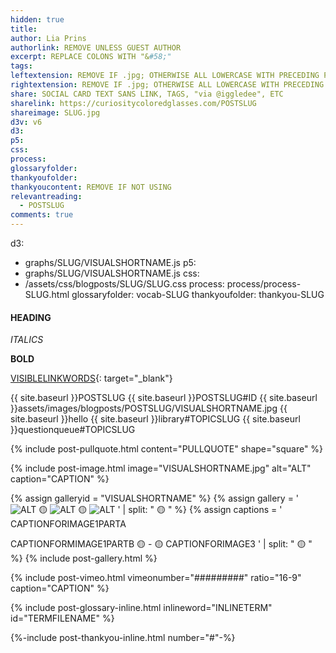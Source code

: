 ```yaml
---
hidden: true
title: 
author: Lia Prins
authorlink: REMOVE UNLESS GUEST AUTHOR
excerpt: REPLACE COLONS WITH "&#58;"
tags: 
leftextension: REMOVE IF .jpg; OTHERWISE ALL LOWERCASE WITH PRECEDING PERIOD, I.E. .png
rightextension: REMOVE IF .jpg; OTHERWISE ALL LOWERCASE WITH PRECEDING PERIOD, I.E. .png
share: SOCIAL CARD TEXT SANS LINK, TAGS, "via @iggledee", ETC
sharelink: https://curiositycoloredglasses.com/POSTSLUG
shareimage: SLUG.jpg
d3v: v6
d3: 
p5: 
css: 
process: 
glossaryfolder: 
thankyoufolder: 
thankyoucontent: REMOVE IF NOT USING
relevantreading:
  - POSTSLUG
comments: true 
---
```


<!-- FRONT-MATTER TEMPLATE vvv !!!!!!!!!!!!!!!!!!!!!!!!!!!!!!!!!!!!!!!!!!!!!!! -->

<!-- 1.) FILL-IN THE ALL-CAPS FRONT-MATTER TEMPLATE TEXT BELOW FOR SLUG AND VISUALSHORTNAME; DELETE THE UNNEEDED FIELDS -->
<!-- 2.) CUT THE COMPLETED FRONT-MATTER FIELDS BELOW; PASTE OVER FRONT-MATTER FIELDS d3 THROUGH thankyoufolder ABOVE  -->
<!-- 3.) FILL-IN OR DELETE REMAINING FRONT-MATTER ABOVE -->
<!-- 4.) DELETE THIS FRONT-MATTER TEMPLATE SECTION -->
d3:
  - graphs/SLUG/VISUALSHORTNAME.js
p5:
  - graphs/SLUG/VISUALSHORTNAME.js
css:
  - /assets/css/blogposts/SLUG/SLUG.css
process: process/process-SLUG.html
glossaryfolder: vocab-SLUG
thankyoufolder: thankyou-SLUG

<!-- FRONT-MATTER TEMPLATE ^^^ !!!!!!!!!!!!!!!!!!!!!!!!!!!!!!!!!!!!!!!!!!!!!!! -->



<!-- ------------------------------------------------------------------------- -->
<!-- ------------------------------------------------------------------------- -->
<!-- ------------------------------------------------------------------------- -->
<!-- ------------------------------------------------------------------------- -->
<!-- ------------------------------------------------------------------------- -->



<!-- TEXT TEMPLATE vvv !!!!!!!!!!!!!!!!!!!!!!!!!!!!!!!!!!!!!!!!!!!!!!!!!!!!!!! -->

<!-- 1.) COPY BLANK TEMPLATES BELOW WHERE NEEDED IN SEQUENCE, BELOW THIS WHOLE TEMPLATE SECTION -->
<!-- 2.) DELETE ALL TEMPLATES -->
<!-- 3.) FILL OUT COPIED TEMPLATES WITH CONTENT -->

<!-- HEADING ***************************************************************** -->
#### HEADING

<!-- ITALICS -->
*ITALICS* 

<!-- BOLD -->
**BOLD**

<!-- LINKS (USE WITHIN PARAGRAPHS) ******************************************** -->
[VISIBLELINKWORDS](HYPERLINK){: target="_blank"}
<!-- INTERNAL LINKS USE THE FOLLOWING FORMATS TO REPLACE "HYPERLINK" IN THE TEMPLATE ABOVE -->
{{ site.baseurl }}POSTSLUG
{{ site.baseurl }}POSTSLUG#ID
{{ site.baseurl }}assets/images/blogposts/POSTSLUG/VISUALSHORTNAME.jpg
{{ site.baseurl }}hello
{{ site.baseurl }}library#TOPICSLUG
{{ site.baseurl }}questionqueue#TOPICSLUG

<!-- PULL QUOTES (CAN SET shape="" TO circle INSTEAD OF square) ************** -->
{% include post-pullquote.html content="PULLQUOTE" shape="square" %}

<!-- SINGLE IMAGE (REMOVE caption="" PARAMETER ENTIRELY IF NO CAPTION) ******* -->
{% include post-image.html image="VISUALSHORTNAME.jpg" alt="ALT" caption="CAPTION" %}

<!-- GALLERY ***************************************************************** -->
{% assign galleryid = "VISUALSHORTNAME" %}
{% assign gallery = '
<img src="https://curiositycoloredglasses.com/assets/images/blogposts/POSTSLUG/VISUALSHORTNAME/VISUALSHORTNAME_1.jpg" alt="ALT" class="contentimage" id="galleryimage"> 🟡 
<img src="https://curiositycoloredglasses.com/assets/images/blogposts/POSTSLUG/VISUALSHORTNAME/VISUALSHORTNAME_2.jpg" alt="ALT" class="contentimage" id="galleryimage"> 🟡 
<img src="https://curiositycoloredglasses.com/assets/images/blogposts/POSTSLUG/VISUALSHORTNAME/VISUALSHORTNAME_3.jpg" alt="ALT" class="contentimage" id="galleryimage">
' | split: " 🟡 " %}
{% assign captions = '
CAPTIONFORIMAGE1PARTA
<p class="figcaptionspacer"></p>
CAPTIONFORMIMAGE1PARTB 🟡 
- 🟡 
CAPTIONFORIMAGE3
' | split: " 🟡 " %}
{% include post-gallery.html %}

<!-- VIDEO (CAN CHANGE ratio="" FROM 16-9 TO 4-3; REMOVE caption="" PARAMETER ENTIRELY IF NO CAPTION) -->
{% include post-vimeo.html vimeonumber="#########" ratio="16-9" caption="CAPTION" %}

<!-- GLOSSARY **************************************************************** -->
{% include post-glossary-inline.html inlineword="INLINETERM" id="TERMFILENAME" %}

<!-- FOOTNOTE **************************************************************** -->
{%-include post-thankyou-inline.html number="#"-%}

<!-- TEXT TEMPLATE ^^^ !!!!!!!!!!!!!!!!!!!!!!!!!!!!!!!!!!!!!!!!!!!!!!!!!!!!!!! -->



<!-- ------------------------------------------------------------------------- -->
<!-- ------------------------------------------------------------------------- -->
<!-- ------------------------------------------------------------------------- -->
<!-- ------------------------------------------------------------------------- -->
<!-- ------------------------------------------------------------------------- -->




